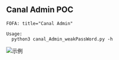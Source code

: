 ## Canal Admin POC

```
FOFA: title="Canal Admin"
```
```
Usage:
  python3 canal_Admin_weakPassWord.py -h
```
![示例](https://github.com/aodsec/Canal-Admin-Poc/blob/main/Canal_Admin.png)
